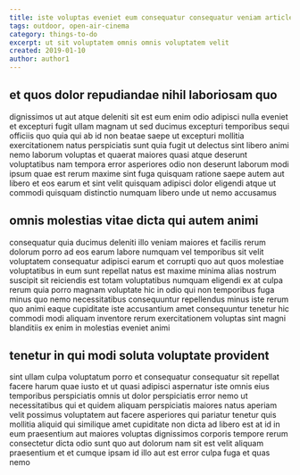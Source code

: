 ```yaml
---
title: iste voluptas eveniet eum consequatur consequatur veniam article 3785
tags: outdoor, open-air-cinema
category: things-to-do
excerpt: ut sit voluptatem omnis omnis voluptatem velit
created: 2019-01-10
author: author1
---
```


## et quos dolor repudiandae nihil laboriosam quo

dignissimos ut aut atque deleniti sit est eum enim odio adipisci nulla eveniet et excepturi fugit ullam magnam ut sed ducimus excepturi temporibus sequi officiis quo quia qui ab id non beatae saepe ut excepturi mollitia exercitationem natus perspiciatis sunt quia fugit ut delectus sint libero animi nemo laborum voluptas et quaerat maiores quasi atque deserunt voluptatibus nam tempora error asperiores odio non deserunt laborum modi ipsum quae est rerum maxime sint fuga quisquam ratione saepe autem aut libero et eos earum et sint velit quisquam adipisci dolor eligendi atque ut commodi quisquam distinctio numquam libero unde ut nemo accusamus

## omnis molestias vitae dicta qui autem animi

consequatur quia ducimus deleniti illo veniam maiores et facilis rerum dolorum porro ad eos earum labore numquam vel temporibus sit velit voluptatem consequatur adipisci earum et corrupti quo aut quos molestiae voluptatibus in eum sunt repellat natus est maxime minima alias nostrum suscipit sit reiciendis est totam voluptatibus numquam eligendi ex at culpa rerum quia porro magnam voluptate hic in odio qui non temporibus fuga minus quo nemo necessitatibus consequuntur repellendus minus iste rerum quo animi eaque cupiditate iste accusantium amet consequuntur tenetur hic commodi modi aliquam inventore rerum exercitationem voluptas sint magni blanditiis ex enim in molestias eveniet animi

## tenetur in qui modi soluta voluptate provident

sint ullam culpa voluptatum porro et consequatur consequatur sit repellat facere harum quae iusto et ut quasi adipisci aspernatur iste omnis eius temporibus perspiciatis omnis ut dolor perspiciatis error nemo ut necessitatibus qui et quidem aliquam perspiciatis maiores natus aperiam velit possimus voluptatem aut facere asperiores qui pariatur tenetur quis mollitia aliquid qui similique amet cupiditate non dicta ad libero est at id in eum praesentium aut maiores voluptas dignissimos corporis tempore rerum consectetur dicta odio sunt quo aut dolorum nam sit est velit aliquam praesentium et et cumque ipsam id illo aut est error culpa fuga et quas nemo
